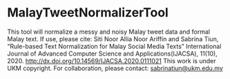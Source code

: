 # MalayTweetNormalizerTool
This tool will normalize a messy and noisy Malay tweet data and formal Malay text.
If use, please cite: Siti Noor Allia Noor Ariffin and Sabrina Tiun, “Rule-based Text Normalization for Malay Social Media Texts” International Journal of Advanced Computer Science and Applications(IJACSA), 11(10), 2020. http://dx.doi.org/10.14569/IJACSA.2020.0111021
This work is under UKM copyright. For collaboration, please contact: sabrinatiun@ukm.edu.my
